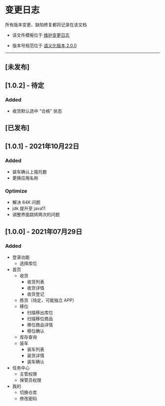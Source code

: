 # 变更日志

所有版本变更、缺陷修复都将记录在该文档

- 该文件模板位于 [维护变更日志](https://keepachangelog.com/zh-CN/1.0.0/)

- 版本号规范位于 [语义化版本 2.0.0](https://semver.org/spec/v2.0.0.html)

---

## [未发布]
## [1.0.2] - 待定

### Added
- 收货默认选中 "合格" 状态


## [已发布]
## [1.0.1] - 2021年10月22日

### Added

- 装车确认上报托数
- 更换应用名称

### Optimize

- 解决 64K 问题
- jdk 提升至 java11
- 调整界面跳转两次的问题

## [1.0.0] - 2021年07月29日

### Added

- 登录功能
  - 选择库位
- 首页
  - 收货
    - 收货列表
    - 收货详情
    - 收货登记
  - 拣货（待定，可能独立 APP）
  - 移位
    - 扫描移出库位
    - 扫描移位商品
    - 移位商品详情
    - 移位确认
  - 库存查询
  - 装车
    - 装车列表
    - 装货详情
    - 装车确认
- 任务中心
  - 主管权限
  - 保管员权限
- 我的
  - 切换仓库
  - 修改密码
